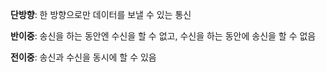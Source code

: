 **단방향**: 한 방향으로만 데이터를 보낼 수 있는 통신

**반이중**: 송신을 하는 동안엔 수신을 할 수 없고, 수신을 하는 동안에 송신을 할 수 없음

**전이중**: 송신과 수신을 동시에 할 수 있음

